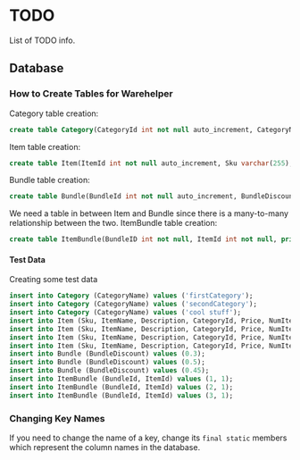 # TODO

List of TODO info.

## Database

### How to Create Tables for Warehelper

Category table creation:

```sql
create table Category(CategoryId int not null auto_increment, CategoryName varchar(255), primary key (CategoryId), unique (CategoryName));
```

Item table creation:

```sql
create table Item(ItemId int not null auto_increment, Sku varchar(255), ItemName varchar(255), Description varchar(1024), CategoryId int, Price double(20, 2), NumItems int, Created Date, LastModified Date, SellWithinNumDays int, LowInventoryThreshold int, PromotionPercentOff double(20,2), primary key (ItemId), foreign key (CategoryId) references Category(CategoryId));
```

Bundle table creation:

```sql
create table Bundle(BundleId int not null auto_increment, BundleDiscount double(20,2), primary key (BundleId));
```

We need a table in between Item and Bundle since there is a many-to-many relationship between the two.
ItemBundle table creation:

```sql
create table ItemBundle(BundleID int not null, ItemId int not null, primary key (BundleId, ItemId), foreign key (BundleId) references Bundle(BundleId) on delete cascade, foreign key (ItemId) references Item(ItemId) on delete cascade);
```

#### Test Data

Creating some test data

```sql
insert into Category (CategoryName) values ('firstCategory');
insert into Category (CategoryName) values ('secondCategory');
insert into Category (CategoryName) values ('cool stuff');
insert into Item (Sku, ItemName, Description, CategoryId, Price, NumItems, Created, LastModified, SellWithinNumDays, LowInventoryThreshold, PromotionPercentOff) values ('234sku', 'shirt', '', 1, 20.45, 20, "2017-6-16", "2018-1-23", 1, 2, 0.3);
insert into Item (Sku, ItemName, Description, CategoryId, Price, NumItems, Created, LastModified, SellWithinNumDays, LowInventoryThreshold, PromotionPercentOff) values ('morshu1', 'lamp oil', "", 3, 50.0, 20, "1996-5-10", "2018-1-23", 30, 5, 0.0);
insert into Item (Sku, ItemName, Description, CategoryId, Price, NumItems, Created, LastModified, SellWithinNumDays, LowInventoryThreshold, PromotionPercentOff) values ('morshu2', 'rope', "", 3, 50.0, 20, "1996-5-10", "2018-1-23", 30, 5, 0.0);
insert into Item (Sku, ItemName, Description, CategoryId, Price, NumItems, Created, LastModified, SellWithinNumDays, LowInventoryThreshold, PromotionPercentOff) values ('morshu3', 'bombs', "You want it? It's yours, my friend.", 3, 50.0, 20, "1996-5-10", "2018-1-23", 30, 5, 0.0);
insert into Bundle (BundleDiscount) values (0.3);
insert into Bundle (BundleDiscount) values (0.5);
insert into Bundle (BundleDiscount) values (0.45);
insert into ItemBundle (BundleId, ItemId) values (1, 1);
insert into ItemBundle (BundleId, ItemId) values (2, 1);
insert into ItemBundle (BundleId, ItemId) values (3, 1);
```

### Changing Key Names

If you need to change the name of a key, change its `final static` members which represent the column names in the database.

